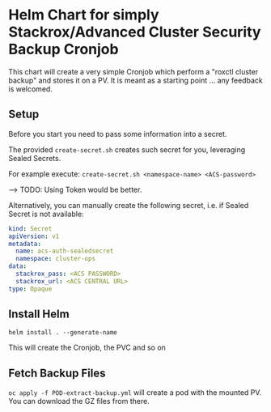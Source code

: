 # Helm Chart for simply Stackrox/Advanced Cluster Security Backup Cronjob

This chart will create a very simple Cronjob which perform a "roxctl cluster backup" and stores it on a PV.
It is meant as a starting point ... any feedback is welcomed.

## Setup

Before you start you need to pass some information into a secret.

The provided `create-secret.sh` creates such secret for you, leveraging Sealed Secrets.

For example execute:
`create-secret.sh <namespace-name> <ACS-password>`

--> TODO: Using Token would be better.

Alternatively, you can manually create the following secret, i.e. if Sealed Secret is not available:

```yml
kind: Secret
apiVersion: v1
metadata:
  name: acs-auth-sealedsecret
  namespace: cluster-ops
data:
  stackrox_pass: <ACS PASSWORD>
  stackrox_url: <ACS CENTRAL URL>
type: Opaque
```

## Install Helm

`helm install . --generate-name`

This will create the Cronjob, the PVC and so on

## Fetch Backup Files

`oc apply -f POD-extract-backup.yml` will create a pod with the mounted PV. You can download the GZ files from there.
